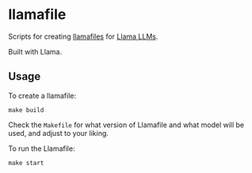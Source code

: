 # llamafile

Scripts for creating [llamafiles](https://github.com/Mozilla-Ocho/llamafile) for [Llama LLMs](https://www.llama.com).

Built with Llama.

## Usage

To create a llamafile:

```shell
make build
```

Check the `Makefile` for what version of Llamafile and what model will be used, and adjust to your liking.

To run the Llamafile:

```shell
make start
```
